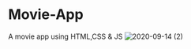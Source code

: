 # Movie-App
 A movie app using HTML,CSS & JS
![2020-09-14 (2)](https://user-images.githubusercontent.com/57519879/93076540-20e2e980-f6a5-11ea-961c-6272e72edb3f.png)
